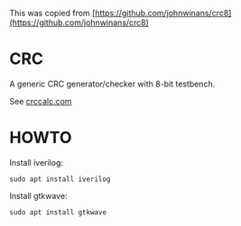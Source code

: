 This was copied from [https://github.com/johnwinans/crc8](https://github.com/johnwinans/crc8)

# CRC

A generic CRC generator/checker with 8-bit testbench.

See [crccalc.com](https://crccalc.com)

# HOWTO

Install iverilog:

	sudo apt install iverilog

Install gtkwave:

	sudo apt install gtkwave
